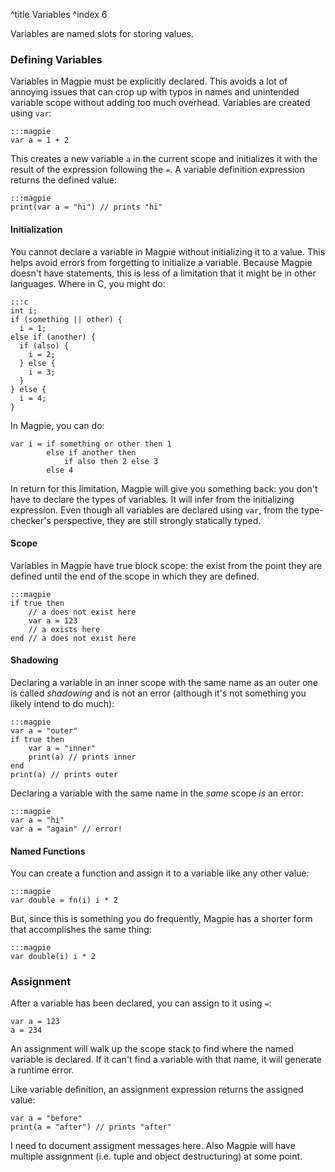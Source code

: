 ^title Variables
^index 6

Variables are named slots for storing values.

### Defining Variables

Variables in Magpie must be explicitly declared. This avoids a lot of annoying issues that can crop up with typos in names and unintended variable scope without adding too much overhead. Variables are created using `var`:

    :::magpie
    var a = 1 + 2

This creates a new variable `a` in the current scope and initializes it with the
result of the expression following the `=`. A variable definition expression returns the defined value:

    :::magpie
    print(var a = "hi") // prints "hi"

#### Initialization

You cannot declare a variable in Magpie without initializing it to a value. This helps avoid errors from forgetting to initialize a variable. Because Magpie doesn't have statements, this is less of a limitation that it might be in other languages. Where in C, you might do:

    :::c
    int i;
    if (something || other) {
      i = 1;
    else if (another) {
      if (also) {
        i = 2;
      } else {
        i = 3;
      }
    } else {
      i = 4;
    }

In Magpie, you can do:

    var i = if something or other then 1
            else if another then
                if also then 2 else 3
            else 4

In return for this limitation, Magpie will give you something back: you don't have to declare the types of variables. It will infer from the initializing expression. Even though all variables are declared using `var`, from the type-checker's perspective, they are still strongly statically typed.

#### Scope

Variables in Magpie have true block scope: the exist from the point they are defined until the end of the scope in which they are defined.

    :::magpie
    if true then
        // a does not exist here
        var a = 123
        // a exists here
    end // a does not exist here

#### Shadowing

Declaring a variable in an inner scope with the same name as an outer one is called *shadowing* and is not an error (although it's not something you likely intend to do much):

    :::magpie
    var a = "outer"
    if true then
        var a = "inner"
        print(a) // prints inner
    end
    print(a) // prints outer

Declaring a variable with the same name in the *same* scope *is* an error:

    :::magpie
    var a = "hi"
    var a = "again" // error!

#### Named Functions

You can create a function and assign it to a variable like any other value:

    :::magpie
    var double = fn(i) i * 2

But, since this is something you do frequently, Magpie has a shorter form that accomplishes the same thing:

    :::magpie
    var double(i) i * 2

### Assignment

After a variable has been declared, you can assign to it using `=`:

    var a = 123
    a = 234

An assignment will walk up the scope stack to find where the named variable is declared. If it can't find a variable with that name, it will generate a runtime error.

Like variable definition, an assignment expression returns the assigned value:

    var a = "before"
    print(a = "after") // prints "after"

<p class="future">
I need to document assigment messages here. Also Magpie will have multiple assignment (i.e. tuple and object destructuring) at some point.
</p>
